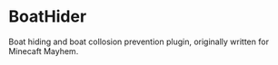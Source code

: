 # BoatHider
Boat hiding and boat collosion prevention plugin, originally written for Minecaft Mayhem. 
